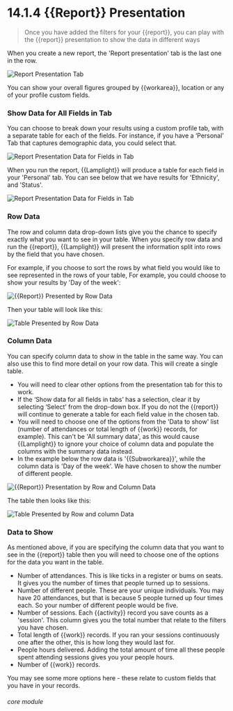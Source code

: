 # 14.1.4  <i class="fa fa-chart-line"></i> {{Report}} Presentation

> Once you have added the filters for your {{report}}, you can play with the {{report}} presentation to show the data in different ways



When you create a new report, the 'Report presentation' tab is the last one in the row. 

![Report Presentation Tab](13.1.4a.png)

You can show your overall figures grouped by {{workarea}}, location or any of your profile custom fields. 

### Show Data for All Fields in Tab

You can choose to break down your results using a custom profile tab, with a separate table for each of the fields.  For instance, if you have a ‘Personal’ Tab that captures demographic data, you could select that. 

![Report Presentation Data for Fields in Tab](13.1.4b.png)

When you run the report, {{Lamplight}} will produce a table for each field in your 'Personal' tab. You can see below that we have results for 'Ethnicity', and 'Status'. 

![Report Presentation Data for Fields in Tab](13.1.4c.png)

### Row Data

The row and column data drop-down lists give you the chance to specify exactly what you want to see in your table.  When you specify row data and run the {{report}}, {{Lamplight}} will present the information split into rows by the field that you have chosen.

For example, if you choose to sort the rows by what field you would like to see represented in the rows of your table, For example, you could choose to show your results by 'Day of the week':

![{{Report}} Presented by Row Data](13.1.4d.png)

Then your table will look like this:

![Table Presented by Row Data](13.1.4e.png)

### Column Data

You can specify column data to show in the table in the same way. You can also use this to find more detail on your row data. 
This will create a single table.

 - You will need to clear other options from the presentation tab for this to work. 
 - If the ‘Show data for all fields in tabs’ has a selection, clear it by selecting ‘Select’ from the drop-down box. If you do not the {{report}} will continue to generate a table for each field value in the chosen tab.
 - You will need to choose one of the options from the 'Data to show' list (number of attendances or total length of {{work}} records, for example). This can't be 'All summary data', as this would cause {{Lamplight}} to ignore your choice of column data and populate the columns with the summary data instead.
 - In the example below the row data is '{{Subworkarea}}', while the column data is 'Day of the week'. We have chosen to show the number of different people.

![{{Report}} Presentation by Row and Column Data](13.1.4f.png)

The table then looks like this:

![Table Presented by Row and column Data](13.1.4g.png)

### Data to Show

As mentioned above, if you are specifying the column data that you want to see in the {{report}} table then you will need to choose one of the options for the data you want in the table. 

- Number of attendances. This is like ticks in a register or bums on seats. It gives you the number of times that people turned up to sessions.
- Number of different people. These are your unique individuals. You may have 20 attendances, but that is because 5 people turned up four times each. So your number of different people would be five.
- Number of sessions. Each {{activity}} record you save counts as a 'session'. This column gives you the total number that relate to the filters you have chosen.
- Total length of {{work}} records. If you ran your sessions continuously one after the other, this is how long they would last for.
- People hours delivered. Adding the total amount of time all these people spent attending sessions gives you your people hours.
- Number of {{work}} records.

You may see some more options here - these relate to custom fields that you have in your records.


###### core module

